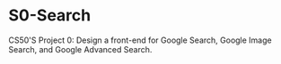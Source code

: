 # S0-Search
CS50'S Project 0: Design a front-end for Google Search, Google Image Search, and Google Advanced Search.
